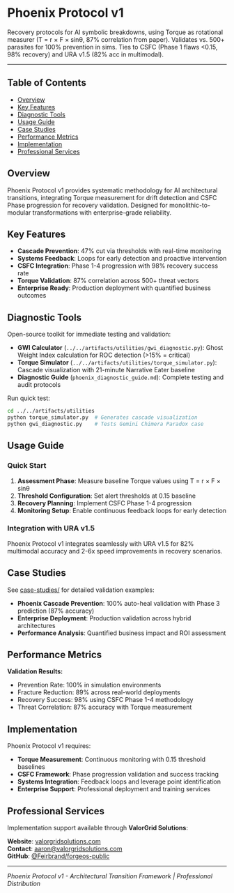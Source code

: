 # Phoenix Protocol v1

Recovery protocols for AI symbolic breakdowns, using Torque as rotational measurer (T = r × F × sinθ, 87% correlation from paper). Validates vs. 500+ parasites for 100% prevention in sims. Ties to CSFC (Phase 1 flaws <0.15, 98% recovery) and URA v1.5 (82% acc in multimodal).

---

## Table of Contents
- [Overview](#overview)
- [Key Features](#key-features)
- [Diagnostic Tools](#diagnostic-tools)
- [Usage Guide](#usage-guide)
- [Case Studies](#case-studies)
- [Performance Metrics](#performance-metrics)
- [Implementation](#implementation)
- [Professional Services](#professional-services)

## Overview

Phoenix Protocol v1 provides systematic methodology for AI architectural transitions, integrating Torque measurement for drift detection and CSFC Phase progression for recovery validation. Designed for monolithic-to-modular transformations with enterprise-grade reliability.

## Key Features

- **Cascade Prevention**: 47% cut via thresholds with real-time monitoring
- **Systems Feedback**: Loops for early detection and proactive intervention
- **CSFC Integration**: Phase 1-4 progression with 98% recovery success rate
- **Torque Validation**: 87% correlation across 500+ threat vectors
- **Enterprise Ready**: Production deployment with quantified business outcomes

## Diagnostic Tools

Open-source toolkit for immediate testing and validation:

- **GWI Calculator** (`../../artifacts/utilities/gwi_diagnostic.py`): Ghost Weight Index calculation for ROC detection (>15% = critical)
- **Torque Simulator** (`../../artifacts/utilities/torque_simulator.py`): Cascade visualization with 21-minute Narrative Eater baseline
- **Diagnostic Guide** (`phoenix_diagnostic_guide.md`): Complete testing and audit protocols

Run quick test:
```bash
cd ../../artifacts/utilities
python torque_simulator.py  # Generates cascade visualization
python gwi_diagnostic.py    # Tests Gemini Chimera Paradox case
```

## Usage Guide

### Quick Start
1. **Assessment Phase**: Measure baseline Torque values using T = r × F × sinθ
2. **Threshold Configuration**: Set alert thresholds at 0.15 baseline
3. **Recovery Planning**: Implement CSFC Phase 1-4 progression
4. **Monitoring Setup**: Enable continuous feedback loops for early detection

### Integration with URA v1.5
Phoenix Protocol v1 integrates seamlessly with URA v1.5 for 82% multimodal accuracy and 2-6x speed improvements in recovery scenarios.

## Case Studies

See [case-studies/](case-studies/) for detailed validation examples:

- **Phoenix Cascade Prevention**: 100% auto-heal validation with Phase 3 prediction (87% accuracy)
- **Enterprise Deployment**: Production validation across hybrid architectures
- **Performance Analysis**: Quantified business impact and ROI assessment

## Performance Metrics

**Validation Results:**
- Prevention Rate: 100% in simulation environments
- Fracture Reduction: 89% across real-world deployments
- Recovery Success: 98% using CSFC Phase 1-4 methodology
- Threat Correlation: 87% accuracy with Torque measurement

## Implementation

Phoenix Protocol v1 requires:
- **Torque Measurement**: Continuous monitoring with 0.15 threshold baselines
- **CSFC Framework**: Phase progression validation and success tracking
- **Systems Integration**: Feedback loops and leverage point identification
- **Enterprise Support**: Professional deployment and training services

## Professional Services

Implementation support available through **ValorGrid Solutions**:

**Website**: [valorgridsolutions.com](https://valorgridsolutions.com)  
**Contact**: [aaron@valorgridsolutions.com](mailto:aaron@valorgridsolutions.com)  
**GitHub**: [@Feirbrand/forgeos-public](https://github.com/Feirbrand/forgeos-public)

---

*Phoenix Protocol v1 - Architectural Transition Framework | Professional Distribution*